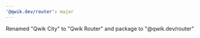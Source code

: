 ```yaml
---
'@qwik.dev/router': major
---
```


Renamed "Qwik City" to "Qwik Router" and package to "@qwik.dev/router"
